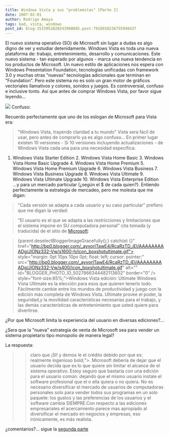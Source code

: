 ```yaml
---
title: Windows Vista y sus "problemitas" [Parte I]
date: 2007-02-01
author: Rodrigo Amaya
tags: bad, vista, windows
post_id: blog-3515952828243908885.post-7918910236755948437
---
```


El nuevo sistema operativo (SO) de Microsoft sin lugar a dudas es algo digno de ver y estudiar detenidamente. Windows Vista es toda una nueva plataforma de: trabajo, entretenimiento, desarrollo y comunicaciones. Este nuevo sistema - tan esperado por algunos - marca una nueva tendencia en los productos de Microsoft. Un nuevo estilo de aplicaciones nos espera con Windows Presentation Foundation, tecnologías unificadas con framework 3.0 y muchas otras "nuevas" tecnologías adicionales que terminan en "Foundation". Pero este sistema no es solo un gran motor de gráficos vectoriales llamativos y colores, sonidos y juegos. Es controversial, confuso e inclusive tonto. Así que antes de comprar Windows Vista, por favor sigue leyendo...

[![](http://bp2.blogger.com/_ayvorITawE4/RcaRLzD_iDI/AAAAAAAAADY/DGbt5RDzbwU/s400/quick_vista.gif)](http://bp2.blogger.com/_ayvorITawE4/RcaRLzD_iDI/AAAAAAAAADY/DGbt5RDzbwU/s1600-h/quick_vista.gif) Confuso:

Recuerdo perfectamente que uno de los eslogan de Microsoft para Vista era:
> "Windows Vista, trayendo
> claridad a tu
> mundo"
Vista sera fácil de usar, pero antes de comprarlo ya es algo confuso... En primer lugar existen 10 versiones - Si 10 versiones incluyendo actualizaciones - de Windows Vista cada una para una necesidad especifica:

1. Windows Vista Starter Edition 2. Windows Vista Home Basic 3. Windows Vista Home Basic Upgrade 4. Windows Vista Home Premium 5. Windows Vista Home Premium Upgrade 6. Windows Vista Business 7. Windows Vista Business Upgrade 8. Windows Vista Ultimate 9. Windows Vista Ultimate Upgrade 10. Windows Vista Enterprise Edition ...y para un mercado particular (¿según el $ de cada quien?). Entiendo perfectamente la estrategia de mercadeo, pero me molesta que me digan:

> "Cada versión se adapta
> a cada usuario y su caso particular"
prefiero que me digan la verdad:

> "El usuario es
> el que se adapta a las restricciones y limitaciones que el sistema impone en SU
> computadora personal"
cita tomada (y traducida) de el sitio de [Microsoft](http://www.microsoft.com/windows/products/windowsvista/editions/default.mspx):

> {parent.deselectBloggerImageGracefully();} catch(e) {}"
> href="http://bp0.blogger.com/_ayvorITawE4/RcaRzTD_iEI/AAAAAAAAADg/JlONz332-Vw/s1600-h/icon_boxshotultimate.gif"> style="margin: 0pt 10px 10px 0pt; float: left; cursor: pointer;"
> src="http://bp0.blogger.com/_ayvorITawE4/RcaRzTD_iEI/AAAAAAAAADg/JlONz332-Vw/s400/icon_boxshotultimate.gif"
> alt="" id="BLOGGER_PHOTO_ID_5027866344482113602" border="0" /> style="font-size:85%;">Windows Vista edición: Ultimate
> Windows Vista Ultimate es la elección
> para esos que quieren tenerlo todo. Fácilmente cambie entre los mundos de productividad y
> juego con la edición más completa de Windows Vista. Ultimate provee el poder, la seguridad,y
> la movilidad características necesarias para el trabajo, y las demás características de
> entretenimiento que usted quiere para divertirse.

¿Por que Microsoft limita la experiencia del usuario en diversas ediciones?...

¿Sera que la "nueva" estrategia de venta de Microsoft sea para vender un sistema propietario tipo monopolio de manera legal?

La respuesta:

> >claro que ¡SI!
y demos le el crédito debido por que es:
> realmente
> ingenioso bold;">.
Microsoft debería de dejar que el usuario decida que es lo que quiere sin limitar el alcance de el sistema operativo. Estoy seguro que bastaría con una edición para el usuario común: dejando que el mismo usuario instale el software profesional que el o ella quiera o no quiera. No es necesario diversificar el mercado de usuarios de computadoras personales solo para vender todos sus programas en un solo paquete: los gustos y las preferencias de los usuarios y el software cambia SIEMPRE.Con respecto a las ediciones empresariales el acercamiento parece mas apropiado al diversificar el mercado en negocios y empresas, eso irónicamente, es más realista.

¿comentarios?... sigue la [segunda parte](http://rodrigoamaya.blogspot.com/2007/03/windows-vista-y-sus-problemitas-parte.html)